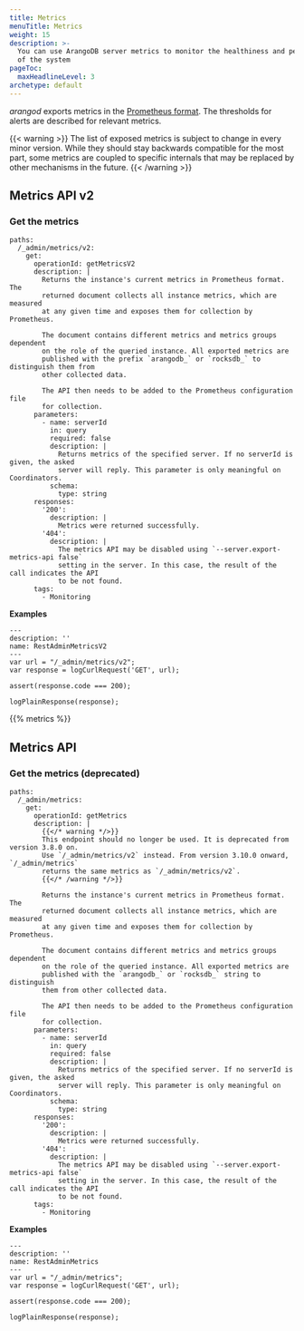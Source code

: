 ```yaml
---
title: Metrics
menuTitle: Metrics
weight: 15
description: >-
  You can use ArangoDB server metrics to monitor the healthiness and performance
  of the system
pageToc:
  maxHeadlineLevel: 3
archetype: default
---
```

_arangod_ exports metrics in the
[Prometheus format](https://prometheus.io/docs/instrumenting/exposition_formats/).
The thresholds for alerts are described for relevant metrics.

{{< warning >}}
The list of exposed metrics is subject to change in every minor version.
While they should stay backwards compatible for the most part, some metrics are
coupled to specific internals that may be replaced by other mechanisms in the
future.
{{< /warning >}}

## Metrics API v2

### Get the metrics

```openapi
paths:
  /_admin/metrics/v2:
    get:
      operationId: getMetricsV2
      description: |
        Returns the instance's current metrics in Prometheus format. The
        returned document collects all instance metrics, which are measured
        at any given time and exposes them for collection by Prometheus.

        The document contains different metrics and metrics groups dependent
        on the role of the queried instance. All exported metrics are
        published with the prefix `arangodb_` or `rocksdb_` to distinguish them from
        other collected data.

        The API then needs to be added to the Prometheus configuration file
        for collection.
      parameters:
        - name: serverId
          in: query
          required: false
          description: |
            Returns metrics of the specified server. If no serverId is given, the asked
            server will reply. This parameter is only meaningful on Coordinators.
          schema:
            type: string
      responses:
        '200':
          description: |
            Metrics were returned successfully.
        '404':
          description: |
            The metrics API may be disabled using `--server.export-metrics-api false`
            setting in the server. In this case, the result of the call indicates the API
            to be not found.
      tags:
        - Monitoring
```

**Examples**

```curl
---
description: ''
name: RestAdminMetricsV2
---
var url = "/_admin/metrics/v2";
var response = logCurlRequest('GET', url);

assert(response.code === 200);

logPlainResponse(response);
```

{{% metrics %}}

## Metrics API

### Get the metrics (deprecated)

```openapi
paths:
  /_admin/metrics:
    get:
      operationId: getMetrics
      description: |
        {{</* warning */>}}
        This endpoint should no longer be used. It is deprecated from version 3.8.0 on.
        Use `/_admin/metrics/v2` instead. From version 3.10.0 onward, `/_admin/metrics`
        returns the same metrics as `/_admin/metrics/v2`.
        {{</* /warning */>}}

        Returns the instance's current metrics in Prometheus format. The
        returned document collects all instance metrics, which are measured
        at any given time and exposes them for collection by Prometheus.

        The document contains different metrics and metrics groups dependent
        on the role of the queried instance. All exported metrics are
        published with the `arangodb_` or `rocksdb_` string to distinguish
        them from other collected data.

        The API then needs to be added to the Prometheus configuration file
        for collection.
      parameters:
        - name: serverId
          in: query
          required: false
          description: |
            Returns metrics of the specified server. If no serverId is given, the asked
            server will reply. This parameter is only meaningful on Coordinators.
          schema:
            type: string
      responses:
        '200':
          description: |
            Metrics were returned successfully.
        '404':
          description: |
            The metrics API may be disabled using `--server.export-metrics-api false`
            setting in the server. In this case, the result of the call indicates the API
            to be not found.
      tags:
        - Monitoring
```

**Examples**

```curl
---
description: ''
name: RestAdminMetrics
---
var url = "/_admin/metrics";
var response = logCurlRequest('GET', url);

assert(response.code === 200);

logPlainResponse(response);
```
